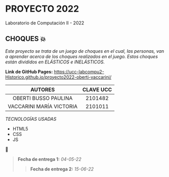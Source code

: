 # PROYECTO 2022
Laboratorio de Computación II - 2022

## CHOQUES :boom:

_Este proyecto se trata de un juego de choques en el cual, las personas, van a aprender acerca de los choques realizados en el juego. Estos choques están divididos en ELÁSTICOS e INELÁSTICOS._

**Link de GitHub Pages:** https://ucc-labcompu2-Historico.github.io/proyecto2022-oberti-vaccarini/

| **AUTORES**              | **CLAVE UCC** |
|:------------------------:|:-------------:|
| OBERTI BUSSO PAULINA     |    2101482    |
| VACCARINI MARÍA VICTORIA |    2101011    |

 _TECNOLOGÍAS USADAS_
 
* HTML5
* CSS
* JS

:calendar:
>**Fecha de entrega 1:** _04-05-22_
>>**Fecha de entrega 2:** _15-06-22_
